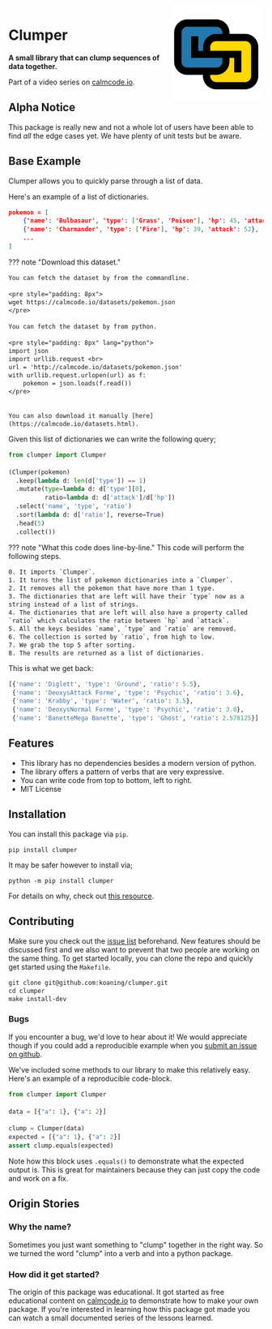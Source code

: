 <img src="logo.png" width=185 height=185 align="right">

# **Clumper**

**A small library that can clump sequences of data together.**

Part of a video series on [calmcode.io](https://calmcode.io).

## Alpha Notice

This package is really new and not a whole lot of users have
been able to find *all* the edge cases yet. We have plenty of
unit tests but be aware.

## Base Example

Clumper allows you to quickly parse through a list of data.

Here's an example of a list of dictionaries.

```json
pokemon = [
    {'name': 'Bulbasaur', 'type': ['Grass', 'Poison'], 'hp': 45, 'attack': 49},
    {'name': 'Charmander', 'type': ['Fire'], 'hp': 39, 'attack': 52},
    ...
]
```

??? note "Download this dataset."

    You can fetch the dataset by from the commandline.

    <pre style="padding: 8px">
    wget https://calmcode.io/datasets/pokemon.json
    </pre>

    You can fetch the dataset by from python.

    <pre style="padding: 8px" lang="python">
    import json
    import urllib.request <br>
    url = 'http://calmcode.io/datasets/pokemon.json'
    with urllib.request.urlopen(url) as f:
        pokemon = json.loads(f.read())
    </pre>


    You can also download it manually [here](https://calmcode.io/datasets.html).


Given this list of dictionaries we can write the following query;

```python
from clumper import Clumper

(Clumper(pokemon)
  .keep(lambda d: len(d['type']) == 1)
  .mutate(type=lambda d: d['type'][0],
          ratio=lambda d: d['attack']/d['hp'])
  .select('name', 'type', 'ratio')
  .sort(lambda d: d['ratio'], reverse=True)
  .head(5)
  .collect())
```

??? note "What this code does line-by-line."
    This code will perform the following steps.

    0. It imports `Clumper`.
    1. It turns the list of pokemon dictionaries into a `Clumper`.
    2. It removes all the pokemon that have more than 1 type.
    3. The dictionaries that are left will have their `type` now as a string instead of a list of strings.
    4. The dictionaries that are left will also have a property called `ratio` which calculates the ratio between `hp` and `attack`.
    5. All the keys besides `name`, `type` and `ratio` are removed.
    6. The collection is sorted by `ratio`, from high to low.
    7. We grab the top 5 after sorting.
    8. The results are returned as a list of dictionaries.

This is what we get back:

```python
[{'name': 'Diglett', 'type': 'Ground', 'ratio': 5.5},
 {'name': 'DeoxysAttack Forme', 'type': 'Psychic', 'ratio': 3.6},
 {'name': 'Krabby', 'type': 'Water', 'ratio': 3.5},
 {'name': 'DeoxysNormal Forme', 'type': 'Psychic', 'ratio': 3.0},
 {'name': 'BanetteMega Banette', 'type': 'Ghost', 'ratio': 2.578125}]
```

## Features

- This library has no dependencies besides a modern version of python.
- The library offers a pattern of verbs that are very expressive.
- You can write code from top to bottom, left to right.
- MIT License

## Installation

You can install this package via `pip`.

```
pip install clumper
```

It may be safer however to install via;

```
python -m pip install clumper
```

For details on why, check out [this resource](https://calmcode.io/virtualenv/intro.html).


## Contributing

Make sure you check out the [issue list](https://github.com/koaning/clumper/issues)
beforehand. New features should be discussed first and we also want to prevent
that two people are working on the same thing. To get started locally, you can clone
the repo and quickly get started using the `Makefile`.

```
git clone git@github.com:koaning/clumper.git
cd clumper
make install-dev
```

### Bugs

If you encounter a bug, we'd love to hear about it!
We would appreciate though if you could add a reproducible
example when you [submit an issue on github](https://github.com/koaning/clumper/issues/new/choose).

We've included some methods to our library to make this
relatively easy. Here's an example of a reproducible code-block.

```python
from clumper import Clumper

data = [{"a": 1}, {"a": 2}]

clump = Clumper(data)
expected = [{"a": 1}, {"a": 2}]
assert clump.equals(expected)
```

Note how this block uses `.equals()` to demonstrate
what the expected output is. This is great for maintainers
because they can just copy the code and work on a fix.

## Origin Stories

### Why the name?

Sometimes you just want something to "clump" together in the right way.
So we turned the word "clump" into a verb and into a python package.

### How did it get started?

The origin of this package was educational. It got
started as free educational content on [calmcode.io](https://calmcode.io)
to demonstrate how to make your own package. If you're interested in learning
how this package got made you can watch a small documented series of the
lessons learned.
